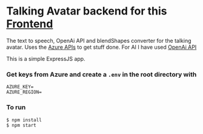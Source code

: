 # Talking Avatar backend for this [Frontend](https://github.com/EnglanM/3D-AI-Assistant-Frontend)
The text to speech, OpenAi API and blendShapes converter for the talking avatar.
Uses the [Azure APIs](https://learn.microsoft.com/en-us/azure/cognitive-services/speech-service/how-to-speech-synthesis-viseme) to get stuff done. For AI I have used [OpenAi API](https://platform.openai.com/docs/api-reference/introduction)

This is a simple ExpressJS app.

### Get keys from Azure and create a `.env` in the root directory with
```
AZURE_KEY=
AZURE_REGION=
```
### To run
```
$ npm install
$ npm start
```

